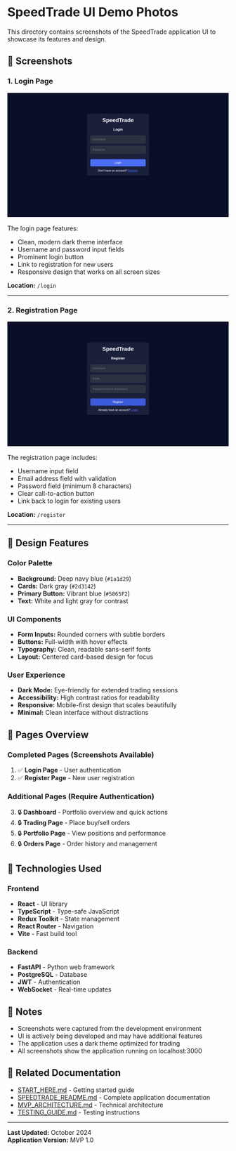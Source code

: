 # SpeedTrade UI Demo Photos

This directory contains screenshots of the SpeedTrade application UI to showcase its features and design.

## 📸 Screenshots

### 1. Login Page
![Login Page](./01-login-page.png)

The login page features:
- Clean, modern dark theme interface
- Username and password input fields
- Prominent login button
- Link to registration for new users
- Responsive design that works on all screen sizes

**Location:** `/login`

---

### 2. Registration Page
![Registration Page](./02-register-page.png)

The registration page includes:
- Username input field
- Email address field with validation
- Password field (minimum 8 characters)
- Clear call-to-action button
- Link back to login for existing users

**Location:** `/register`

---

## 🎨 Design Features

### Color Palette
- **Background:** Deep navy blue (`#1a1d29`)
- **Cards:** Dark gray (`#2d3142`)
- **Primary Button:** Vibrant blue (`#5865F2`)
- **Text:** White and light gray for contrast

### UI Components
- **Form Inputs:** Rounded corners with subtle borders
- **Buttons:** Full-width with hover effects
- **Typography:** Clean, readable sans-serif fonts
- **Layout:** Centered card-based design for focus

### User Experience
- **Dark Mode:** Eye-friendly for extended trading sessions
- **Accessibility:** High contrast ratios for readability
- **Responsive:** Mobile-first design that scales beautifully
- **Minimal:** Clean interface without distractions

## 📱 Pages Overview

### Completed Pages (Screenshots Available)
1. ✅ **Login Page** - User authentication
2. ✅ **Register Page** - New user registration

### Additional Pages (Require Authentication)
3. 🔒 **Dashboard** - Portfolio overview and quick actions
4. 🔒 **Trading Page** - Place buy/sell orders
5. 🔒 **Portfolio Page** - View positions and performance
6. 🔒 **Orders Page** - Order history and management

## 🚀 Technologies Used

### Frontend
- **React** - UI library
- **TypeScript** - Type-safe JavaScript
- **Redux Toolkit** - State management
- **React Router** - Navigation
- **Vite** - Fast build tool

### Backend
- **FastAPI** - Python web framework
- **PostgreSQL** - Database
- **JWT** - Authentication
- **WebSocket** - Real-time updates

## 📝 Notes

- Screenshots were captured from the development environment
- UI is actively being developed and may have additional features
- The application uses a dark theme optimized for trading
- All screenshots show the application running on localhost:3000

## 🔗 Related Documentation

- [START_HERE.md](../START_HERE.md) - Getting started guide
- [SPEEDTRADE_README.md](../SPEEDTRADE_README.md) - Complete application documentation
- [MVP_ARCHITECTURE.md](../MVP_ARCHITECTURE.md) - Technical architecture
- [TESTING_GUIDE.md](../TESTING_GUIDE.md) - Testing instructions

---

**Last Updated:** October 2024  
**Application Version:** MVP 1.0
